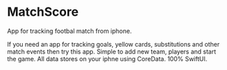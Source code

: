# MatchScore
App for tracking footbal match from iphone. 

If you need an app for tracking goals, yellow cards, substitutions and other match events then try this app. Simple to add new team, players and start the game.
All data stores on your iphne using CoreData. 100% SwiftUI.
